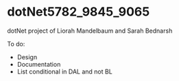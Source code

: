 # dotNet5782_9845_9065
dotNet project of Liorah Mandelbaum and Sarah Bednarsh


To do:
- Design
- Documentation
- List conditional in DAL and not BL